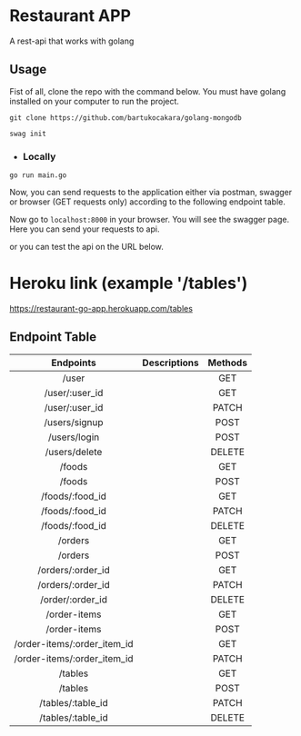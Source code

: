 # Restaurant APP

A rest-api that works with golang

## Usage

Fist of all, clone the repo with the command below. You must have golang installed on your computer to run the project.

```shell
git clone https://github.com/bartukocakara/golang-mongodb
```

```shell
swag init
```

+ ### Locally


```shell
go run main.go
```

Now, you can send requests to the application either via postman, swagger or browser (GET requests only) according to
the following endpoint table.


Now go to `localhost:8000` in your browser. You will see the swagger page. Here you can send your requests to api.

or you can test the api on the URL below.

# Heroku link (example '/tables')

https://restaurant-go-app.herokuapp.com/tables

## Endpoint Table

| Endpoints  | Descriptions |  Methods | 
| :------:|  :-----------:| :-----------:|
| /user   |  | GET |
| /user/:user_id   |  | GET |
| /user/:user_id   |  | PATCH |
| /users/signup   |  | POST |
| /users/login   |  | POST |
| /users/delete   |  | DELETE |
| /foods   |  | GET |
| /foods   |  | POST |
| /foods/:food_id   |  | GET |
| /foods/:food_id   |  | PATCH |
| /foods/:food_id   |  | DELETE |
| /orders  |  | GET | 
| /orders  |  | POST | 
| /orders/:order_id  |  | GET | 
| /orders/:order_id  |  | PATCH | 
| /order/:order_id  |  | DELETE | 
| /order-items  |  | GET | 
| /order-items  |  | POST | 
| /order-items/:order_item_id  |  | GET | 
| /order-items/:order_item_id  |  | PATCH | 
| /tables  |  | GET | 
| /tables  |  | POST | 
| /tables/:table_id  |  | PATCH | 
| /tables/:table_id  |  | DELETE | 


